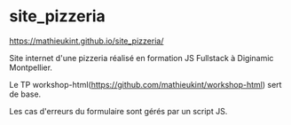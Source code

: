 # site_pizzeria

https://mathieukint.github.io/site_pizzeria/


Site internet d'une pizzeria réalisé en formation JS Fullstack à Diginamic Montpellier.

Le TP workshop-html(https://github.com/mathieukint/workshop-html) sert de base.

Les cas d'erreurs du formulaire sont gérés par un script JS.
